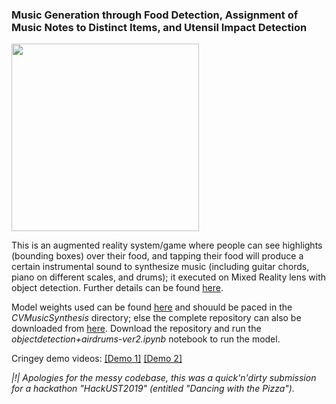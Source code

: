 ### Music Generation through Food Detection, Assignment of Music Notes to Distinct Items, and Utensil Impact Detection

<img src="http://siddharthadatta.ml/images/armusic.png" height="300"/>

This is an augmented reality system/game where people can see highlights (bounding boxes) over their food, and tapping their food will produce a certain instrumental sound to synthesize music (including guitar chords, piano on different scales, and drums); it executed on Mixed Reality lens with object detection. Further details can be found [here](http://siddharthadatta.ml/portfolio/10004armusic/).

Model weights used can be found [here](https://drive.google.com/drive/folders/1tWczVaRlEEcPgvOBpk5LWGwZWvnaFuMk?usp=sharing) and shouuld be paced in the *CVMusicSynthesis* directory; else the complete repository can also be downloaded from [here](https://bit.ly/2P7YYRQ). Download the repository and run the *objectdetection+airdrums-ver2.ipynb* notebook to run the model. 

Cringey demo videos: [[Demo 1]](https://bit.ly/2GcKUCl) [[Demo 2]](https://bit.ly/2UY9FM0)

*|!| Apologies for the messy codebase, this was a quick'n'dirty submission for a hackathon "HackUST2019" (entitled "Dancing with the Pizza").*
